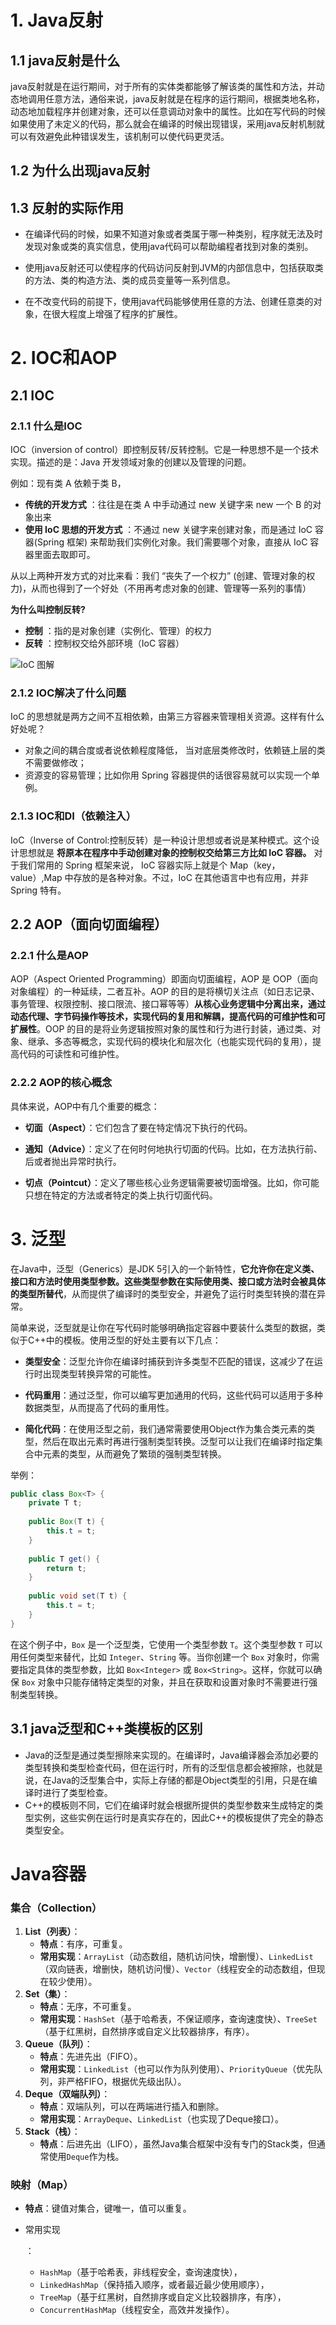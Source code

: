 # 1. Java反射

## 1.1 java反射是什么

 java反射就是在运行期间，对于所有的实体类都能够了解该类的属性和方法，并动态地调用任意方法，通俗来说，java反射就是在程序的运行期间，根据类地名称，动态地加载程序并创建对象，还可以任意调动对象中的属性。比如在写代码的时候如果使用了未定义的代码，那么就会在编译的时候出现错误，采用java反射机制就可以有效避免此种错误发生，该机制可以使代码更灵活。

## 1.2 为什么出现java反射

## 1.3 反射的实际作用

- 在编译代码的时候，如果不知道对象或者类属于哪一种类别，程序就无法及时发现对象或类的真实信息，使用java代码可以帮助编程者找到对象的类别。

- 使用java反射还可以使程序的代码访问反射到JVM的内部信息中，包括获取类的方法、类的构造方法、类的成员变量等一系列信息。

- 在不改变代码的前提下，使用java代码能够使用任意的方法、创建任意类的对象，在很大程度上增强了程序的扩展性。

# 2. IOC和AOP

## 2.1 IOC

### 2.1.1 什么是IOC

IOC（inversion of control）即控制反转/反转控制。它是一种思想不是一个技术实现。描述的是：Java 开发领域对象的创建以及管理的问题。

例如：现有类 A 依赖于类 B，

- **传统的开发方式** ：往往是在类 A 中手动通过 new 关键字来 new 一个 B 的对象出来
- **使用 IoC 思想的开发方式** ：不通过 new 关键字来创建对象，而是通过 IoC 容器(Spring 框架) 来帮助我们实例化对象。我们需要哪个对象，直接从 IoC 容器里面去取即可。

从以上两种开发方式的对比来看：我们 “丧失了一个权力” (创建、管理对象的权力)，从而也得到了一个好处（不用再考虑对象的创建、管理等一系列的事情）

**为什么叫控制反转?**

- **控制** ：指的是对象创建（实例化、管理）的权力
- **反转** ：控制权交给外部环境（IoC 容器）

![IoC 图解](.\Java基础知识.assets\frc-365faceb5697f04f31399937c059c162.png)

### 2.1.2 IOC解决了什么问题

IoC 的思想就是两方之间不互相依赖，由第三方容器来管理相关资源。这样有什么好处呢？

- 对象之间的耦合度或者说依赖程度降低， 当对底层类修改时，依赖链上层的类不需要做修改；
- 资源变的容易管理；比如你用 Spring 容器提供的话很容易就可以实现一个单例。

### 2.1.3 IOC和DI（依赖注入）

IoC（Inverse of Control:控制反转）是一种设计思想或者说是某种模式。这个设计思想就是 **将原本在程序中手动创建对象的控制权交给第三方比如 IoC 容器。** 对于我们常用的 Spring 框架来说， IoC 容器实际上就是个 Map（key，value）,Map 中存放的是各种对象。不过，IoC 在其他语言中也有应用，并非 Spring 特有。

## 2.2 AOP（面向切面编程）

### 2.2.1 什么是AOP

AOP（Aspect Oriented Programming）即面向切面编程，AOP 是 OOP（面向对象编程）的一种延续，二者互补。AOP 的目的是将横切关注点（如日志记录、事务管理、权限控制、接口限流、接口幂等等）**从核心业务逻辑中分离出来，通过动态代理、字节码操作等技术，实现代码的复用和解耦，提高代码的可维护性和可扩展性**。OOP 的目的是将业务逻辑按照对象的属性和行为进行封装，通过类、对象、继承、多态等概念，实现代码的模块化和层次化（也能实现代码的复用），提高代码的可读性和可维护性。

### 2.2.2 AOP的核心概念

具体来说，AOP中有几个重要的概念：

- **切面（Aspect）**：它们包含了要在特定情况下执行的代码。

- **通知（Advice）**：定义了在何时何地执行切面的代码。比如，在方法执行前、后或者抛出异常时执行。

- **切点（Pointcut）**：定义了哪些核心业务逻辑需要被切面增强。比如，你可能只想在特定的方法或者特定的类上执行切面代码。

# 3. 泛型

在Java中，泛型（Generics）是JDK 5引入的一个新特性，**它允许你在定义类、接口和方法时使用类型参数。这些类型参数在实际使用类、接口或方法时会被具体的类型所替代**，从而提供了编译时的类型安全，并避免了运行时类型转换的潜在异常。

简单来说，泛型就是让你在写代码时能够明确指定容器中要装什么类型的数据，类似于C++中的模板。使用泛型的好处主要有以下几点：

- **类型安全**：泛型允许你在编译时捕获到许多类型不匹配的错误，这减少了在运行时出现类型转换异常的可能性。

- **代码重用**：通过泛型，你可以编写更加通用的代码，这些代码可以适用于多种数据类型，从而提高了代码的重用性。

- **简化代码**：在使用泛型之前，我们通常需要使用Object作为集合类元素的类型，然后在取出元素时再进行强制类型转换。泛型可以让我们在编译时指定集合中元素的类型，从而避免了繁琐的强制类型转换。

举例：

```java
public class Box<T> {  
    private T t;  
  
    public Box(T t) {  
        this.t = t;  
    }  
  
    public T get() {  
        return t;  
    }  
  
    public void set(T t) {  
        this.t = t;  
    }  
}
```

在这个例子中，`Box` 是一个泛型类，它使用一个类型参数 `T`。这个类型参数 `T` 可以用任何类型来替代，比如 `Integer`、`String` 等。当你创建一个 `Box` 对象时，你需要指定具体的类型参数，比如 `Box<Integer>` 或 `Box<String>`。这样，你就可以确保 `Box` 对象中只能存储特定类型的对象，并且在获取和设置对象时不需要进行强制类型转换。

## 3.1 java泛型和C++类模板的区别

- Java的泛型是通过类型擦除来实现的。在编译时，Java编译器会添加必要的类型转换和类型检查代码，但在运行时，所有的泛型信息都会被擦除，也就是说，在Java的泛型集合中，实际上存储的都是Object类型的引用，只是在编译时进行了类型检查。
- C++的模板则不同，它们在编译时就会根据所提供的类型参数来生成特定的类型实例，这些实例在运行时是真实存在的，因此C++的模板提供了完全的静态类型安全。



# Java容器

### 集合（Collection）

1. **List（列表）**：
   - **特点**：有序，可重复。
   - **常用实现**：`ArrayList`（动态数组，随机访问快，增删慢）、`LinkedList`（双向链表，增删快，随机访问慢）、`Vector`（线程安全的动态数组，但现在较少使用）。
2. **Set（集）**：
   - **特点**：无序，不可重复。
   - **常用实现**：`HashSet`（基于哈希表，不保证顺序，查询速度快）、`TreeSet`（基于红黑树，自然排序或自定义比较器排序，有序）。
3. **Queue（队列）**：
   - **特点**：先进先出（FIFO）。
   - **常用实现**：`LinkedList`（也可以作为队列使用）、`PriorityQueue`（优先队列，非严格FIFO，根据优先级出队）。
4. **Deque（双端队列）**：
   - **特点**：双端队列，可以在两端进行插入和删除。
   - **常用实现**：`ArrayDeque`、`LinkedList`（也实现了Deque接口）。
5. **Stack（栈）**：
   - **特点**：后进先出（LIFO），虽然Java集合框架中没有专门的Stack类，但通常使用`Deque`作为栈。

### 映射（Map）

- **特点**：键值对集合，键唯一，值可以重复。

- 常用实现

  ：

  - `HashMap`（基于哈希表，非线程安全，查询速度快），
  - `LinkedHashMap`（保持插入顺序，或者最近最少使用顺序），
  - `TreeMap`（基于红黑树，自然排序或自定义比较器排序，有序），
  - `ConcurrentHashMap`（线程安全，高效并发操作）。
